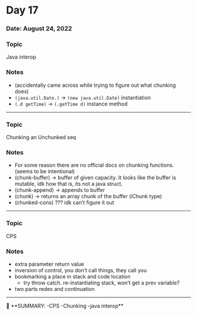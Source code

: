 # Day 17

### Date: August 24, 2022

### Topic

Java interop

### Notes

- (accidentally came across while trying to figure out what chunking does)
- `(java.util.Date.)` → `(new java.util.Date)` instantiation
- `(.d getTime)` → `(.getTime d)` instance method

---

### Topic

Chunking an Unchunked seq

### Notes

- For some reason there are no official docs on chunking functions. (seems to be intentional)
- (chunk-buffer) → buffer of given capacity. It looks like the buffer is mutable, idk how that is, its not a java struct.
- (chunk-append) → appends to buffer
- (chunk) → returns an array chunk of the buffer (iChunk type)
- (chunked-cons) ??? idk can’t figure it out

---

### Topic

CPS 

### Notes

- extra parameter return value
- inversion of control, you don’t call things, they call you
- bookmarking a place in stack and code location
    - try throw catch. re-instantiating stack, won’t get a prev variable?
- two parts redex and continuation

---

<aside>
📌 **SUMMARY:
-CPS
-Chunking
-java interop**

</aside>